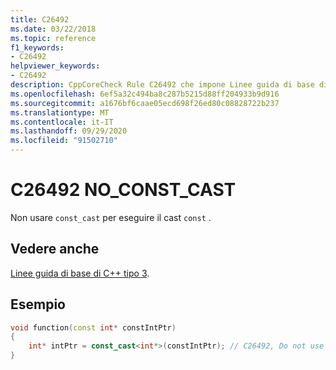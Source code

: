 ```yaml
---
title: C26492
ms.date: 03/22/2018
ms.topic: reference
f1_keywords:
- C26492
helpviewer_keywords:
- C26492
description: CppCoreCheck Rule C26492 che impone Linee guida di base di C++ tipo. 3
ms.openlocfilehash: 6ef5a32c494ba8c287b5215d88ff204933b9d916
ms.sourcegitcommit: a1676bf6caae05ecd698f26ed80c08828722b237
ms.translationtype: MT
ms.contentlocale: it-IT
ms.lasthandoff: 09/29/2020
ms.locfileid: "91502710"
---
```

# <a name="c26492-no_const_cast"></a>C26492 NO_CONST_CAST

Non usare `const_cast` per eseguire il cast `const` .

## <a name="see-also"></a>Vedere anche

[Linee guida di base di C++ tipo 3](https://github.com/isocpp/CppCoreGuidelines/blob/master/CppCoreGuidelines.md#SS-type).

## <a name="example"></a>Esempio

```cpp
void function(const int* constIntPtr)
{
    int* intPtr = const_cast<int*>(constIntPtr); // C26492, Do not use const_cast to cast away const
}
```
